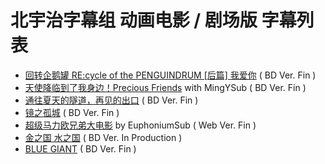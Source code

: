 # 北宇治字幕组 动画电影 / 剧场版 字幕列表
- [回转企鹅罐 RE:cycle of the PENGUINDRUM [后篇] 我爱你]()  ( BD Ver. Fin )
- [天使降临到了我身边！Precious Friends](https://github.com/MingYSub/SubsArchive/tree/main/Archive/Watashi%20ni%20Tenshi%20ga%20Maiorita!%20Precious%20Friends) with MingYSub ( BD Ver. Fin )
- [通往夏天的隧道，再见的出口](https://github.com/Kitauji-Sub/Subtitles/blob/main/Movie/Natsu%20e%20no%20Tunnel,%20Sayonara%20no%20Deguchi/README.md)  ( BD Ver. Fin )
- [镜之孤城](https://github.com/Kitauji-Sub/Subtitles/blob/main/Movie/Kagami%20no%20Kojou/README.md)  ( BD Ver. Fin )
- [超级马力欧兄弟大电影]() by EuphoniumSub ( Web Ver. Fin )
- [金之国 水之国]()  ( BD Ver. In Production )
- [BLUE GIANT](https://github.com/Kitauji-Sub/Subtitles/blob/main/Movie/BLUE%20GIANT/README.md)  ( BD Ver. Fin )
